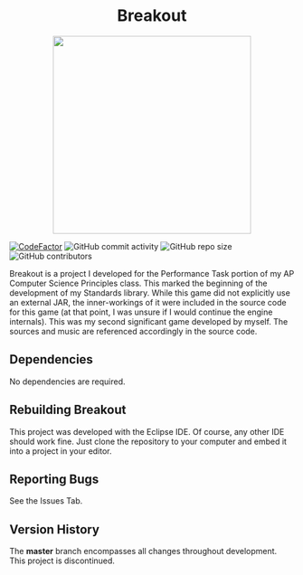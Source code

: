 <h1 align="center">Breakout</h1>

<p align="center">
  <img width="350" height="350" src="breakout.gif">
</p>

[![CodeFactor](https://www.codefactor.io/repository/github/joshuacrotts/breakout/badge)](https://www.codefactor.io/repository/github/joshuacrotts/Breakout) ![GitHub commit activity](https://img.shields.io/github/commit-activity/m/JoshuaCrotts/Breakout) ![GitHub repo size](https://img.shields.io/github/repo-size/JoshuaCrotts/Lock-Out-Protocol) ![GitHub contributors](https://img.shields.io/github/contributors/JoshuaCrotts/Breakout)

Breakout is a project I developed for the Performance Task portion of my AP Computer Science Principles class. This marked the beginning of the development of my Standards library. While this game did not explicitly use an external JAR, the inner-workings of it were included in the source code for this game (at that point, I was unsure if I would continue the engine internals). This was my second significant game developed by myself. The sources and music are referenced accordingly in the source code.

## Dependencies
No dependencies are required.

## Rebuilding Breakout

This project was developed with the Eclipse IDE. Of course, any other IDE should work fine. Just clone the repository to your computer and embed it into a project in your editor.

## Reporting Bugs

See the Issues Tab.

## Version History
The **master** branch encompasses all changes throughout development. This project is discontinued.
